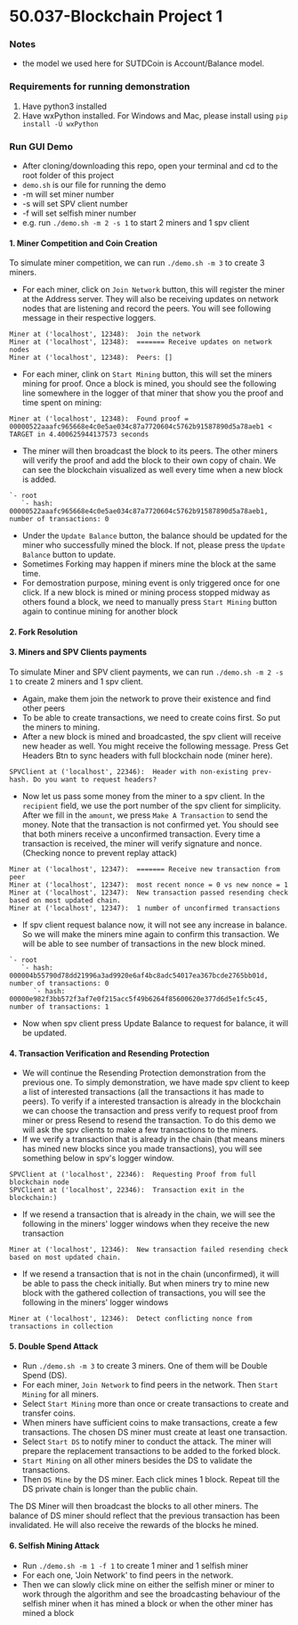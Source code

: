 # 50.037-Blockchain Project 1
### Notes
- the model we used here for SUTDCoin is Account/Balance model.

### Requirements for running demonstration
1. Have python3 installed
2. Have wxPython installed. 
   For Windows and Mac, please install using `pip install -U wxPython`

### Run GUI Demo
- After cloning/downloading this repo, open your terminal and cd to the root folder of this project
- `demo.sh` is our file for running the demo
- -m will set miner number
- -s will set SPV client number
- -f will set selfish miner number
- e.g. run `./demo.sh -m 2 -s 1` to start 2 miners and 1 spv client


#### 1. Miner Competition and Coin Creation
To simulate miner competition, we can run `./demo.sh -m 3` to create 3 miners.
- For each miner, click on `Join Network` button, this will register the miner at the Address server. They will also be receiving updates on network nodes that are listening and record the peers. You will see following message in their respective loggers.
```
Miner at ('localhost', 12348):  Join the network
Miner at ('localhost', 12348):  ======= Receive updates on network nodes
Miner at ('localhost', 12348):  Peers: []
```
- For each miner, clink on `Start Mining` button, this will set the miners mining for proof. Once a block is mined, you should see the following line somewhere in the logger of that miner that show you the proof and time spent on mining:
```
Miner at ('localhost', 12348):  Found proof = 00000522aaafc965668e4c0e5ae034c87a7720604c5762b91587890d5a78aeb1 < TARGET in 4.400625944137573 seconds
```
- The miner will then broadcast the block to its peers. The other miners will verify the proof and add the block to their own copy of chain. We can see the blockchain visualized as well every time when a new block is added. 
```
`- root
   `- hash: 00000522aaafc965668e4c0e5ae034c87a7720604c5762b91587890d5a78aeb1, number of transactions: 0
```

- Under the `Update Balance` button, the balance should be updated for the miner who successfully mined the block. If not, please press the `Update Balance` button to update.
- Sometimes Forking may happen if miners mine the block at the same time.
- For demostration purpose, mining event is only triggered once for one click. If a new block is mined or mining process stopped midway as others found a block, we need to manually press `Start Mining` button again to continue mining for another block

#### 2. Fork Resolution


#### 3. Miners and SPV Clients payments
To simulate Miner and SPV client payments, we can run `./demo.sh -m 2 -s 1` to create 2 miners and 1 spv client.
- Again, make them join the network to prove their existence and find other peers
- To be able to create transactions, we need to create coins first. So put the miners to mining.
- After a new block is mined and broadcasted, the spv client will receive new header as well. You might receive the following message. Press Get Headers Btn to sync headers with full blockchain node (miner here).
```
SPVClient at ('localhost', 22346):  Header with non-existing prev-hash. Do you want to request headers?
```
- Now let us pass some money from the miner to a spv client. In the `recipient` field, we use the port number of the spv client for simplicity. After we fill in the `amount`, we press  `Make A Transaction` to send the money. Note that the transaction is not confirmed yet. You should see that both miners receive a unconfirmed transaction. Every time a transaction is received, the miner will verify signature and nonce. (Checking nonce to prevent replay attack)
```
Miner at ('localhost', 12347):  ======= Receive new transaction from peer
Miner at ('localhost', 12347):  most recent nonce = 0 vs new nonce = 1
Miner at ('localhost', 12347):  New transaction passed resending check based on most updated chain.
Miner at ('localhost', 12347):  1 number of unconfirmed transactions
```
- If spv client request balance now, it will not see any increase in balance. So we will make the miners mine again to confirm this transaction. We will be able to see number of transactions in the new block mined.
```
`- root
   `- hash: 000004b55790d78dd21996a3ad9920e6af4bc8adc54017ea367bcde2765bb01d, number of transactions: 0
      `- hash: 00000e982f3bb572f3af7e0f215acc5f49b6264f85600620e377d6d5e1fc5c45, number of transactions: 1
```
- Now when spv client press Update Balance to request for balance, it will be updated.

#### 4. Transaction Verification and Resending Protection
- We will continue the Resending Protection demonstration from the previous one. To simply demonstration, we have made spv client to keep a list of interested transactions (all the transactions it has made to peers). To verify if a interested transaction is already in the blockchain we can choose the transaction and press verify to request proof from miner or press Resend to resend the transaction. To do this demo we will ask the spv clients to make a few transactions to the miners.
- If we verify a transaction that is already in the chain (that means miners has mined new blocks since you made transactions), you will see something below in spv's logger window.
```
SPVClient at ('localhost', 22346):  Requesting Proof from full blockchain node
SPVClient at ('localhost', 22346):  Transaction exit in the blockchain:)
```
- If we resend a transaction that is already in the chain, we will see the following in the miners' logger windows when they receive the new transaction
```
Miner at ('localhost', 12346):  New transaction failed resending check based on most updated chain.
```
- If we resend a transaction that is not in the chain (unconfirmed), it will be able to pass the check initially. But when miners try to mine new block with the gathered collection of transactions, you will see the following in the miners' logger windows
```
Miner at ('localhost', 12346):  Detect conflicting nonce from transactions in collection
```

#### 5. Double Spend Attack
- Run `./demo.sh -m 3` to create 3 miners. One of them will be Double Spend (DS).
- For each miner, `Join Network` to find peers in the network. Then `Start Mining` for all miners.
- Select `Start Mining` more than once or create transactions to create and transfer coins.
- When miners have sufficient coins to make transactions, create a few transactions. The chosen DS miner must create at least one transaction.
- Select `Start DS` to notify miner to conduct the attack. The miner will prepare the replacement transactions to be added to the forked block.
- `Start Mining` on all other miners besides the DS to validate the transactions.
- Then `DS Mine` by the DS miner. Each click mines 1 block. Repeat till the DS private chain is longer than the public chain.

The DS Miner will then broadcast the blocks to all other miners. The balance of DS miner should reflect that the previous transaction has been invalidated. He will also receive the rewards of the blocks he mined.

#### 6. Selfish Mining Attack
- Run `./demo.sh -m 1 -f 1` to create 1 miner and 1 selfish miner
- For each one, 'Join Network' to find peers in the network.
- Then we can slowly click mine on either the selfish miner or miner to work through the algorithm and see the broadcasting behaviour of the selfish miner when it has mined a block or when the other miner has mined a block



